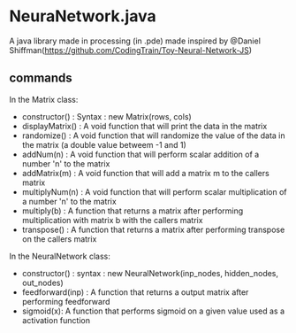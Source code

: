 # NeuraNetwork.java
A java library made in processing (in .pde) made inspired by @Daniel Shiffman(https://github.com/CodingTrain/Toy-Neural-Network-JS) 

## commands

In the Matrix class:
- constructor() : Syntax : new Matrix(rows, cols)
- displayMatrix() : A void function that will print the data in the matrix
- randomize() : A void function that will randomize the value of the data in the matrix (a double value betweem -1 and 1)
- addNum(n) : A void function that will perform scalar addition of a number 'n' to the matrix
- addMatrix(m) : A void function that will add a matrix m to the callers matrix
- multiplyNum(n) : A void function that will perform scalar multiplication of a number 'n' to the matrix
- multiply(b) : A function that returns a matrix after performing multiplication with matrix b with the callers matrix
- transpose() : A function that returns a matrix after performing transpose on the callers matrix

In the NeuralNetwork class:
- constructor() : syntax : new NeuralNetwork(inp_nodes, hidden_nodes, out_nodes)
- feedforward(inp) : A function that returns a output matrix after performing feedforward 
- sigmoid(x): A function that performs sigmoid on a given value used as a activation function
